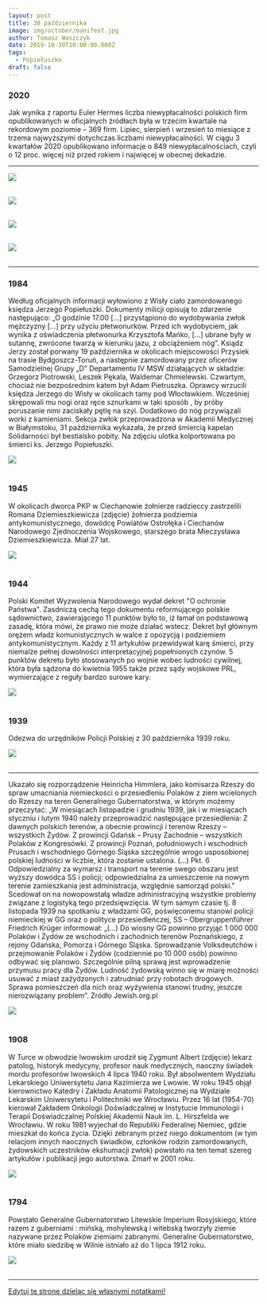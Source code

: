 ```yaml
---
layout: post
title: 30 października
image: img/october/manifest.jpg
author: Tomasz Waszczyk
date: 2019-10-30T10:00:00.000Z
tags:
  - Popiełuszko
draft: false
---
```


### 2020

Jak wynika z raportu Euler Hermes liczba niewypłacalności polskich firm opublikowanych w oficjalnych źródłach była w trzecim kwartale na rekordowym poziomie – 369 firm. Lipiec, sierpień i wrzesień to miesiące z trzema najwyższymi dotychczas liczbami niewypłacalności. W ciągu 3 kwartałów 2020 opublikowano informacje o 849 niewypłacalnościach, czyli o 12 proc. więcej niż przed rokiem i najwięcej w obecnej dekadzie.

---

<img src="./img/october/orlenwportfelu.png"><br><br>

<img src="./img/october/orlen.jpg"><br><br>

<img src="./img/october/pkobp.jpg"><br><br>

<img src="./img/october/pzu.jpg"><br><br>

---

### 1984

Według oficjalnych informacji wyłowiono z Wisły ciało zamordowanego księdza Jerzego Popiełuszki. Dokumenty milicji opisują to zdarzenie następująco: „O godzinie 17.00 [...] przystąpiono do wydobywania zwłok mężczyzny [...] przy użyciu płetwonurków. Przed ich wydobyciem, jak wynika z oświadczenia płetwonurka Krzysztofa Mańko, [...] ubrane były w sutannę, zwrócone twarzą w kierunku jazu, z obciążeniem nóg”. Ksiądz Jerzy został porwany 19 października w okolicach miejscowości Przysiek na trasie Bydgoszcz-Toruń, a następnie zamordowany przez oficerów Samodzielnej Grupy „D” Departamentu IV MSW działających w składzie: Grzegorz Piotrowski, Leszek Pękala, Waldemar Chmielewski. Czwartym, chociaż nie bezpośrednim katem był Adam Pietruszka. Oprawcy wrzucili księdza Jerzego do Wisły w okolicach tamy pod Włocławkiem.  Wcześniej skrępowali mu nogi oraz ręce sznurkami w taki sposób , by próby poruszanie nimi zaciskały pętlę na szyi. Dodatkowo do nóg przywiązali worki z kamieniami. Sekcja zwłok przeprowadzona w Akademii Medycznej w Białymstoku, 31 października wykazała, że przed śmiercią kapelan Solidarności był bestialsko pobity.
Na zdjęciu ulotka kolportowana po śmierci ks. Jerzego Popiełuszki.

<img src="./img/october/ulotka.jpg"/><br><br>

### 1945

W okolicach dworca PKP w Ciechanowie żołnierze radzieccy zastrzelili Romana Dziemieszkiewicza (zdjęcie) żołnierza podziemia antykomunistycznego, dowódcę Powiatów Ostrołęka i Ciechanów Narodowego Zjednoczenia Wojskowego, starszego brata Mieczysława Dziemieszkiewicza.
Miał 27 lat.

<img src="./img/october/dziemieszkiewicz.jpg"/><br><br>

### 1944

Polski Komitet Wyzwolenia Narodowego wydał dekret "O ochronie Państwa".
Zasdniczą cechą tego dokumentu reformującego polskie sądownictwo, zawierającego 11 punktów było to, iż łamał on podstawową zasadę, która mówi, że prawo nie może działać wstecz. Dekret był głównym orężem władz komunistycznych w walce z opozycją i podziemiem antykomunistycznym. Każdy z 11 artykułów przewidywał karę śmierci, przy niemalże pełnej dowolności interpretacyjnej popełnionych czynów. 5 punktów dekretu było stosowanych po wojnie wobec ludności cywilnej, która była sądzona do kwietnia 1955 także przez sądy wojskowe PRL, wymierzające z reguły bardzo surowe kary.

<img src="./img/october/manifest.jpg"/><br><br>

### 1939

Odezwa do urzędników Policji Polskiej z 30 października 1939 roku.

<img src="./img/october/odezwa.jpg"/><br><br>

---

Ukazało się
rozporządzenie Heinricha Himmlera, jako
komisarza Rzeszy do spraw umacniania
niemieckości o przesiedleniu Polaków z ziem
wcielonych do Rzeszy na teren Generalnego
Gubernatorstwa, w którym możemy przeczytać:
„W miesiącach listopadzie i grudniu 1939, jak i w miesiącach styczniu i lutym 1940 należy
przeprowadzić następujące przesiedlenia:
Z dawnych polskich terenów, a obecnie prowincji i terenów Rzeszy – wszystkich Żydów.
Z prowincji Gdańsk – Prusy Zachodnie –
wszystkich Polaków z Kongresówki.
Z prowincji Poznań, południowych i wschodnich Prusach i wschodniego Górnego Śląska szczególnie wrogo usposobionej polskiej ludności w liczbie, która zostanie ustalona. (…)
Pkt. 6
Odpowiedzialny za wymarsz i transport na
terenie swego obszaru jest wyższy dowódca SS i policji; odpowiedzialna za umieszczenie na
nowym terenie zamieszkania jest administracja,
względnie samorząd polski.” Scedował on na
nowopowstałą władze administracyjną wszystkie problemy związane z logistyką tego
przedsięwzięcia. W tym samym czasie tj. 8
listopada 1939 na spotkaniu z władzami GG,
poświęconemu stanowi policji niemieckiej w GG oraz o polityce przesiedleńczej, SS –
Obergruppenführer Friedrich Krüger informował:
„(…) Do wiosny GG powinno przyjąć 1 000 000
Polaków i Żydów ze wschodnich i zachodnich
terenów Poznańskiego, z rejony Gdańska,
Pomorza i Górnego Śląska. Sprowadzanie
Volksdeutchów i przejmowanie Polaków i Żydów (codziennie po 10 000 osób) powinno odbywać się planowo. Szczególnie pilną sprawą jest wprowadzenie przymusu pracy dla Żydów.
Ludność żydowską winno się w miarę możności usuwać z miast zażydzonych i zatrudniać przy robotach drogowych. Sprawa pomieszczeń dla nich oraz wyżywienia stanowi trudny, jeszcze nierozwiązany problem”.
Zródło Jewish.org.pl

<img src="./img/october/himmler.jpg"/><br><br>

### 1908

W Turce w obwodzie lwowskim urodził się Zygmunt Albert (zdjęcie) lekarz patolog, historyk medycyny, profesor nauk medycznych, naoczny świadek mordu profesorów lwowskich 4 lipca 1940 roku.
Był absolwentem Wydziału Lekarskiego Uniwersytetu Jana Kazimierza we Lwowie. W roku 1945  objął kierownictwo Katedry i Zakładu Anatomii Patologicznej na Wydziale Lekarskim Uniwersytetu i Politechniki we Wrocławiu. Przez 16 lat (1954-70) kierował  Zakładem Onkologii Doświadczalnej w Instytucie Immunologii i Terapii Doświadczalnej Polskiej Akademii Nauk im. L. Hirszfelda we Wrocławiu. W roku 1981 wyjechał do Republiki Federalnej Niemiec, gdzie mieszkał do końca życia. 
Dzięki zebranym przez niego dokumentom (w tym relacjom innych naocznych świadków, członków rodzin zamordowanych, żydowskich uczestników ekshumacji zwłok) powstało na ten temat szereg artykułów i publikacji jego autorstwa. Zmarł w 2001 roku.

<img src="./img/october/albert.jpg"/><br><br>

### 1794

Powstało Generalne Gubernatorstwo Litewskie Imperium Rosyjskiego, które razem z guberniami : mińską, mohylewską i witebską tworzyły ziemie nazywane przez Polaków ziemiami zabranymi. Generalne Gubernatorstwo, które miało siedzibę w Wilnie istniało aż do 1 lipca 1912 roku.

<img src="./img/october/gubernatorstwo.jpg"/><br><br>

---

<a href="https://github.com/TomaszWaszczyk/historia.waszczyk.com/edit/master/src/content/october-30.md" target="_blank">Edytuj tę stronę dzieląc się własnymi notatkami!</a>
